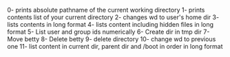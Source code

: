 0- prints absolute pathname of the current working directory
1- prints contents list of your current directory
2- changes wd to user's home dir
3- lists contents in long format
4- lists content including hidden files in long format
5- List user and group ids numerically
6- Create dir in tmp dir
7- Move betty
8- Delete betty
9- delete directory 
10- change wd to previous one
11- list content in current dir, parent dir and /boot in order in long format
